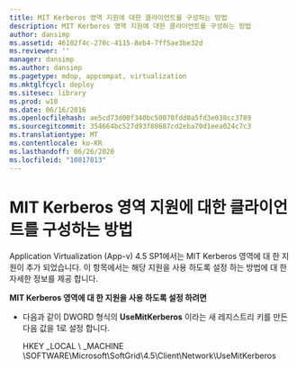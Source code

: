```yaml
---
title: MIT Kerberos 영역 지원에 대한 클라이언트를 구성하는 방법
description: MIT Kerberos 영역 지원에 대한 클라이언트를 구성하는 방법
author: dansimp
ms.assetid: 46102f4c-270c-4115-8eb4-7ff5ae3be32d
ms.reviewer: ''
manager: dansimp
ms.author: dansimp
ms.pagetype: mdop, appcompat, virtualization
ms.mktglfcycl: deploy
ms.sitesec: library
ms.prod: w10
ms.date: 06/16/2016
ms.openlocfilehash: ae5cd73d00f340bc50070fdd0a5fd3e038cc3789
ms.sourcegitcommit: 354664bc527d93f80687cd2eba70d1eea024c7c3
ms.translationtype: MT
ms.contentlocale: ko-KR
ms.lasthandoff: 06/26/2020
ms.locfileid: "10817813"
---
```

# MIT Kerberos 영역 지원에 대한 클라이언트를 구성하는 방법


Application Virtualization (App-v) 4.5 SP1에서는 MIT Kerberos 영역에 대 한 지원이 추가 되었습니다. 이 항목에서는 해당 지원을 사용 하도록 설정 하는 방법에 대 한 자세한 정보를 제공 합니다.

**MIT Kerberos 영역에 대 한 지원을 사용 하도록 설정 하려면**

-   다음과 같이 DWORD 형식의 **UseMitKerberos** 이라는 새 레지스트리 키를 만든 다음 값을 1로 설정 합니다.

    HKEY _LOCAL \ _MACHINE \\SOFTWARE\\Microsoft\\SoftGrid\\4.5\\Client\\Network\\UseMitKerberos

 

 






